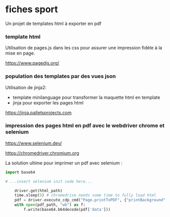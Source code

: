 # fiches sport

Un projet de templates html à exporter en pdf

### template html

Utilisation de pages.js dans les css pour assurer une impression fidèle à la mise en page.

https://www.pagedjs.org/

### population des templates par des vues json

Utilisation de jinja2:
- template minilanguage pour transformer la maquette html en template
- jinja pour exporter les pages html

https://jinja.palletsprojects.com

### impression des pages html en pdf avec le webdriver chrome et selenium

https://www.selenium.dev/

https://chromedriver.chromium.org

La solution ultime pour imprimer un pdf avec selenium :
```python
import base64

# ...insert selenium init code here...

    driver.get(html_path)
    time.sleep(5) # chromedrive needs some time to fully load html 
    pdf = driver.execute_cdp_cmd("Page.printToPDF", {"printBackground": True})
    with open(pdf_path, "wb") as f:
        f.write(base64.b64decode(pdf['data']))
```
